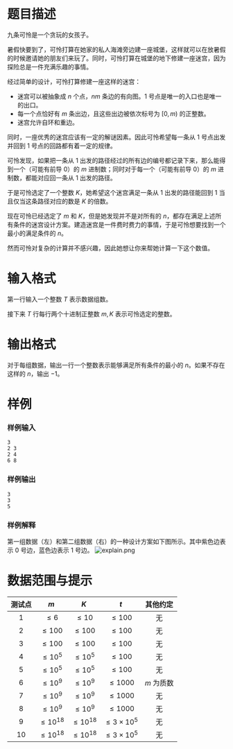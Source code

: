 
# 题目描述

九条可怜是一个贪玩的女孩子。

暑假快要到了，可怜打算在她家的私人海滩旁边建一座城堡，这样就可以在放暑假的时候邀请她的朋友们来玩了。同时，可怜打算在城堡的地下修建一座迷宫，因为探险总是一件充满乐趣的事情。

经过简单的设计，可怜打算修建一座这样的迷宫：

* 迷宫可以被抽象成 $n$ 个点，$nm$ 条边的有向图。$1$ 号点是唯一的入口也是唯一的出口。
* 每一个点恰好有 $m$ 条出边，且这些出边被依次标号为 $[0, m)$ 的正整数。
* 迷宫允许自环和重边。

同时，一座优秀的迷宫应该有一定的解谜因素。因此可怜希望每一条从 $1$ 号点出发并回到 $1$ 号点的回路都有着一定的规律。

可怜发现，如果把一条从 $1$ 出发的路径经过的所有边的编号都记录下来，那么能得到一个（可能有前导 $0$）的 $m$ 进制数；同时对于每一个（可能有前导 $0$）的 $m$ 进制数，都能对应回一条从 $1$ 出发的路径。

于是可怜选定了一个整数 $K$，她希望这个迷宫满足一条从 $1$ 出发的路径能回到 $1$ 当且仅当这条路径对应的数是 $K$ 的倍数。

现在可怜已经选定了 $m$ 和 $K$，但是她发现并不是对所有的 $n$，都存在满足上述所有条件的迷宫设计方案。建造迷宫是一件费时费力的事情，于是可怜想要找到一个最小的满足条件的 $n$。

然而可怜对复杂的计算并不感兴趣，因此她想让你来帮她计算一下这个数值。

# 输入格式

第一行输入一个整数 $T$ 表示数据组数。

接下来 $T$ 行每行两个十进制正整数 $m, K$ 表示可怜选定的整数。

# 输出格式

对于每组数据，输出一行一个整数表示能够满足所有条件的最小的 $n$。如果不存在这样的 $n$，输出 $−1$。

# 样例

### 样例输入
```plain
3
2 3
2 4
6 8
```

### 样例输出
```plain
3
3
5
```

### 样例解释
第一组数据（左）和第二组数据（右）的一种设计方案如下图所示。其中紫色边表示 $0$ 号边，蓝色边表示 $1$ 号边。
![explain.png](/source/loj/2435/img/aHR0cHM6Ly9pLmxvbGkubmV0LzIwMTkvMDEvMTcvNWM0MDM0NGMxOTJlMi5wbmc=.png)

# 数据范围与提示

<!-- BEGIN: Migrated markdown table -->

| 测试点 | $m$ | $K$ | $t$ | 其他约定 |
|:-:|:-:|:-:|:-:|:-:|
| 1 | $\le 6$ | $\le 10$ | $\le 100$ | 无 |
| 2 | $\le 100$ | $\le 100$ | $\le 100$ | 无 |
| 3 | $\le 100$ | $\le 100$ | $\le 100$ | 无 |
| 4 | $\le 10^5$ | $\le 10^5$ | $\le 100$ | 无 |
| 5 | $\le 10^5$ | $\le 10^5$ | $\le 100$ | 无 |
| 6 | $\le 10^9$ | $\le 10^9$ | $\le 1000$ | $m$ 为质数 |
| 7 | $\le 10^9$ | $\le 10^9$ | $\le 1000$ | 无 |
| 8 | $\le 10^9$ | $\le 10^9$ | $\le 1000$ | 无 |
| 9 | $\le 10^{18}$ | $\le 10^{18}$ | $\le 3\times 10^5$ | 无 |
| 10 | $\le 10^{18}$ | $\le 10^{18}$ | $\le 3\times 10^5$ | 无 |

<!-- Migrated from original HTML table:
<table><thead>
  <tr>
    <th style='text-align:center'>测试点</th>
    <th style='text-align:center'>$m$ </th>
    <th style='text-align:center'>$K$ </th>
    <th style='text-align:center'>$t$ </th>
    <th style='text-align:center'>其他约定</th>
  </tr>
</thead>
<tbody>
  <tr>
    <td style='text-align:center'>1</td>
    <td style='text-align:center'>$\le 6$ </td>
    <td style='text-align:center'>$\le 10$ </td>
    <td rowspan="5" style='text-align:center'>$\le 100$ </td>
    <td rowspan="5" style='text-align:center'>无</td>
  </tr>
  <tr>
    <td style='text-align:center'>2</td>
    <td rowspan="2" style='text-align:center'>$\le 100$ </td>
    <td rowspan="2" style='text-align:center'>$\le 100$ </td>
  </tr>
  <tr>
    <td style='text-align:center'>3</td>
  </tr>
  <tr>
    <td style='text-align:center'>4</td>
    <td rowspan="2" style='text-align:center'>$\le 10^5$ </td>
    <td rowspan="2" style='text-align:center'>$\le 10^5$ </td>
  </tr>
  <tr>
    <td style='text-align:center'>5</td>
  </tr>
  <tr>
    <td style='text-align:center'>6</td>
    <td rowspan="3" style='text-align:center'>$\le 10^9$ </td>
    <td rowspan="3" style='text-align:center'>$\le 10^9$ </td>
    <td rowspan="3" style='text-align:center'>$\le 1000$ </td>
    <td style='text-align:center'>$m$ 为质数</td>
  </tr>
  <tr>
    <td style='text-align:center'>7</td>
    <td rowspan="4" style='text-align:center'>无</td>
  </tr>
  <tr>
    <td style='text-align:center'>8</td>
  </tr>
  <tr>
    <td style='text-align:center'>9</td>
    <td rowspan="2" style='text-align:center'>$\le 10^{18}$ </td>
    <td rowspan="2" style='text-align:center'>$\le 10^{18}$ </td>
    <td rowspan="2" style='text-align:center'>$\le 3\times 10^5$ </td>
  </tr>
  <tr>
    <td style='text-align:center'>10</td>
  </tr>
</tbody></table>
-->

<!-- END: Migrated markdown table -->

